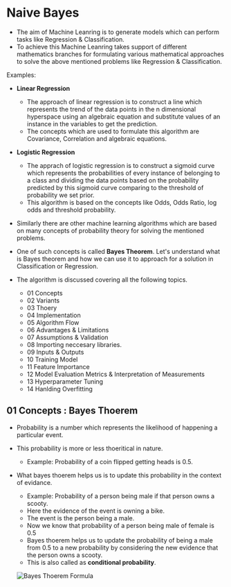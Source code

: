 # Naive Bayes 
- The aim of Machine Leanring is to generate models which can perform tasks like Regression & Classification.
- To achieve this Machine Leanring takes support of different mathematics branches for formulating various mathematical approaches to solve the above mentioned problems like Regression & Classification.

Examples:
- **Linear Regression**
    - The approach of linear regression is to construct a line which represents the trend of the data points in the n dimensional hyperspace using an algebraic equation and substitute values of an instance in the variables to get the prediction.
    - The concepts which are used to formulate this algorithm are Covariance, Correlation and algebraic equations.
- **Logistic Regression**
    - The apprach of logistic regression is to construct a sigmoid curve which represents the probabilities of every instance of belonging to a class and dividing the data points based on the probability predicted by this sigmoid curve comparing to the threshold of probability we set prior.
    - This algorithm is based on the concepts like Odds, Odds Ratio, log odds and threshold probability.

- Similarly there are other machine learning algorithms which are based on many concepts of probability theory for solving the mentioned problems.
- One of such concepts is called **Bayes Theorem**. Let's understand what is Bayes theorem and how we can use it to approach for a solution in Classification or Regression.

- The algorithm is discussed covering all the following topics.
    - 01 Concepts
    - 02 Variants
    - 03 Thoery
    - 04 Implementation
    - 05 Algorithm Flow 
    - 06 Advantages & Limitations
    - 07 Assumptions & Validation
    - 08 Importing neccesary libraries.
    - 09 Inputs & Outputs
    - 10 Training Model
    - 11 Feature Importance
    - 12 Model Evaluation Metrics & Interpretation of Measurements
    - 13 Hyperparameter Tuning
    - 14 Hanlding Overfitting

## 01 Concepts : Bayes Thoerem 
- Probability is a number which represents the likelihood of happening a particular event.
- This probability is more or less thoeritical in nature.
    - Example: Probability of a coin flipped getting heads is 0.5.
- What bayes thoerem helps us is to update this probability in the context of evidance.
    - Example: Probability of a person being male if that person owns a scooty.
    - Here the evidence of the event is owning a bike.
    - The event is the person being a male.
    - Now we know that probability of a person being male of female is 0.5
    - Bayes thoerem helps us to update the probability of being a male from 0.5 to a new probability by considering the new evidence that the person owns a scooty.
    - This is also called as **conditional probability**.

  ![Bayes Thoerem Formula](https://miro.medium.com/v2/resize:fit:457/0*Ih9B5Bh6RHPmOzSM.png)

  

